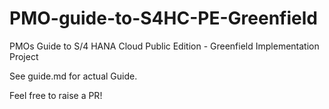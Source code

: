 # PMO-guide-to-S4HC-PE-Greenfield
PMOs Guide to S/4 HANA Cloud Public Edition - Greenfield Implementation Project

See guide.md for actual Guide.

Feel free to raise a PR!

